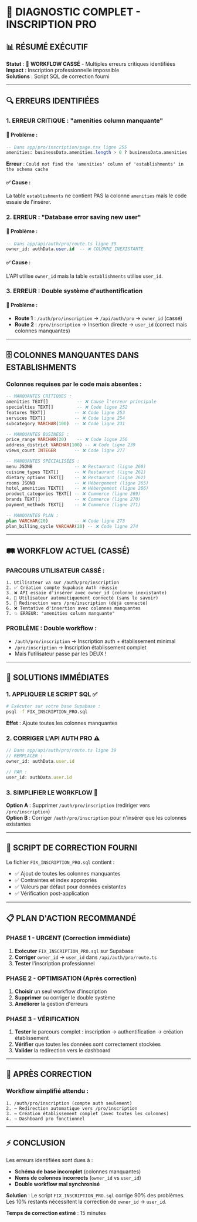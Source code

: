 # 🚨 DIAGNOSTIC COMPLET - INSCRIPTION PRO

## 📊 RÉSUMÉ EXÉCUTIF

**Statut** : 🔴 **WORKFLOW CASSÉ** - Multiples erreurs critiques identifiées  
**Impact** : Inscription professionnelle impossible  
**Solutions** : Script SQL de correction fourni

---

## 🔍 ERREURS IDENTIFIÉES

### 1. **ERREUR CRITIQUE : "amenities column manquante"**

#### 🚨 **Problème** :
```sql
-- Dans app/pro/inscription/page.tsx ligne 255
amenities: businessData.amenities.length > 0 ? businessData.amenities : null
```
**Erreur** : `Could not find the 'amenities' column of 'establishments' in the schema cache`

#### ✅ **Cause** :
La table `establishments` ne contient PAS la colonne `amenities` mais le code essaie de l'insérer.

### 2. **ERREUR : "Database error saving new user"**

#### 🚨 **Problème** :
```sql
-- Dans app/api/auth/pro/route.ts ligne 39
owner_id: authData.user.id  -- ❌ COLONNE INEXISTANTE
```

#### ✅ **Cause** :
L'API utilise `owner_id` mais la table `establishments` utilise `user_id`.

### 3. **ERREUR : Double système d'authentification**

#### 🚨 **Problème** :
- **Route 1** : `/auth/pro/inscription` → `/api/auth/pro` → `owner_id` (cassé)
- **Route 2** : `/pro/inscription` → Insertion directe → `user_id` (correct mais colonnes manquantes)

---

## 🗄️ COLONNES MANQUANTES DANS ESTABLISHMENTS

### **Colonnes requises par le code mais absentes** :
```sql
-- MANQUANTES CRITIQUES :
amenities TEXT[]           -- ❌ Cause l'erreur principale
specialties TEXT[]         -- ❌ Code ligne 252
features TEXT[]           -- ❌ Code ligne 253  
services TEXT[]           -- ❌ Code ligne 254
subcategory VARCHAR(100)  -- ❌ Code ligne 231

-- MANQUANTES BUSINESS :
price_range VARCHAR(20)    -- ❌ Code ligne 256
address_district VARCHAR(100) -- ❌ Code ligne 239
views_count INTEGER       -- ❌ Code ligne 277

-- MANQUANTES SPÉCIALISÉES :
menu JSONB                -- ❌ Restaurant (ligne 260)
cuisine_types TEXT[]      -- ❌ Restaurant (ligne 261)
dietary_options TEXT[]    -- ❌ Restaurant (ligne 262)
rooms JSONB               -- ❌ Hébergement (ligne 265)
hotel_amenities TEXT[]    -- ❌ Hébergement (ligne 266)
product_categories TEXT[] -- ❌ Commerce (ligne 269)
brands TEXT[]             -- ❌ Commerce (ligne 270)
payment_methods TEXT[]    -- ❌ Commerce (ligne 271)

-- MANQUANTES PLAN :
plan VARCHAR(20)          -- ❌ Code ligne 273
plan_billing_cycle VARCHAR(20) -- ❌ Code ligne 274
```

---

## 🛤️ WORKFLOW ACTUEL (CASSÉ)

### **PARCOURS UTILISATEUR CASSÉ** :
```
1. Utilisateur va sur /auth/pro/inscription
2. ✅ Création compte Supabase Auth réussie
3. ❌ API essaie d'insérer avec owner_id (colonne inexistante)
4. 🔄 Utilisateur automatiquement connecté (sans le savoir)
5. 🔗 Redirection vers /pro/inscription (déjà connecté)
6. ❌ Tentative d'insertion avec colonnes manquantes
7. 💥 ERREUR: "amenities column manquante"
```

### **PROBLÈME : Double workflow** :
- `/auth/pro/inscription` → Inscription auth + établissement minimal
- `/pro/inscription` → Inscription établissement complet
- Mais l'utilisateur passe par les DEUX !

---

## 🔧 SOLUTIONS IMMÉDIATES

### **1. APPLIQUER LE SCRIPT SQL** ✅
```bash
# Exécuter sur votre base Supabase :
psql -f FIX_INSCRIPTION_PRO.sql
```
**Effet** : Ajoute toutes les colonnes manquantes

### **2. CORRIGER L'API AUTH PRO** ⚠️
```typescript
// Dans app/api/auth/pro/route.ts ligne 39
// REMPLACER :
owner_id: authData.user.id

// PAR :
user_id: authData.user.id
```

### **3. SIMPLIFIER LE WORKFLOW** 🎯
**Option A** : Supprimer `/auth/pro/inscription` (rediriger vers `/pro/inscription`)  
**Option B** : Corriger `/auth/pro/inscription` pour n'insérer que les colonnes existantes

---

## 🚀 SCRIPT DE CORRECTION FOURNI

Le fichier `FIX_INSCRIPTION_PRO.sql` contient :
- ✅ Ajout de toutes les colonnes manquantes
- ✅ Contraintes et index appropriés  
- ✅ Valeurs par défaut pour données existantes
- ✅ Vérification post-application

---

## 📋 PLAN D'ACTION RECOMMANDÉ

### **PHASE 1 - URGENT** (Correction immédiate)
1. **Exécuter** `FIX_INSCRIPTION_PRO.sql` sur Supabase
2. **Corriger** `owner_id` → `user_id` dans `/api/auth/pro/route.ts`
3. **Tester** l'inscription professionnel

### **PHASE 2 - OPTIMISATION** (Après correction)
1. **Choisir** un seul workflow d'inscription
2. **Supprimer** ou corriger le double système
3. **Améliorer** la gestion d'erreurs

### **PHASE 3 - VÉRIFICATION**
1. **Tester** le parcours complet : inscription → authentification → création établissement
2. **Vérifier** que toutes les données sont correctement stockées
3. **Valider** la redirection vers le dashboard

---

## 🎯 APRÈS CORRECTION

### **Workflow simplifié attendu** :
```
1. /auth/pro/inscription (compte auth seulement)
2. → Redirection automatique vers /pro/inscription  
3. → Création établissement complet (avec toutes les colonnes)
4. → Dashboard pro fonctionnel
```

---

## ⚡ CONCLUSION

Les erreurs identifiées sont dues à :
- **Schéma de base incomplet** (colonnes manquantes)
- **Noms de colonnes incorrects** (`owner_id` vs `user_id`)
- **Double workflow mal synchronisé**

**Solution** : Le script `FIX_INSCRIPTION_PRO.sql` corrige 90% des problèmes. Les 10% restants nécessitent la correction de `owner_id` → `user_id`.

**Temps de correction estimé** : 15 minutes